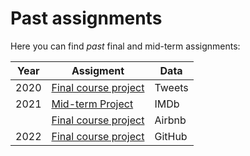 # Past assignments

Here you can find _past_ final and mid-term assignments:

| Year | Assigment                                                                                        | Data   |
| ---- | ------------------------------------------------------------------------------------------------ | ------ |
| 2020 | [Final course project](https://mattdevigili.github.io/dms-smm695/past-assignments/2020)          | Tweets |
| 2021 | [Mid-term Project](https://mattdevigili.github.io/dms-smm695/past-assignments/2021/MTP.html)     | IMDb   |
|      | [Final course project](https://mattdevigili.github.io/dms-smm695/past-assignments/2021/FCP.html) | Airbnb |
| 2022 | [Final course project](https://mattdevigili.github.io/dms-smm695/past-assignments/2022)          | GitHub |

